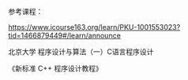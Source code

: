 参考课程：

https://www.icourse163.org/learn/PKU-1001553023?tid=1466879449#/learn/announce

北京大学 程序设计与算法（一）C语言程序设计

《新标准 C++ 程序设计教程》